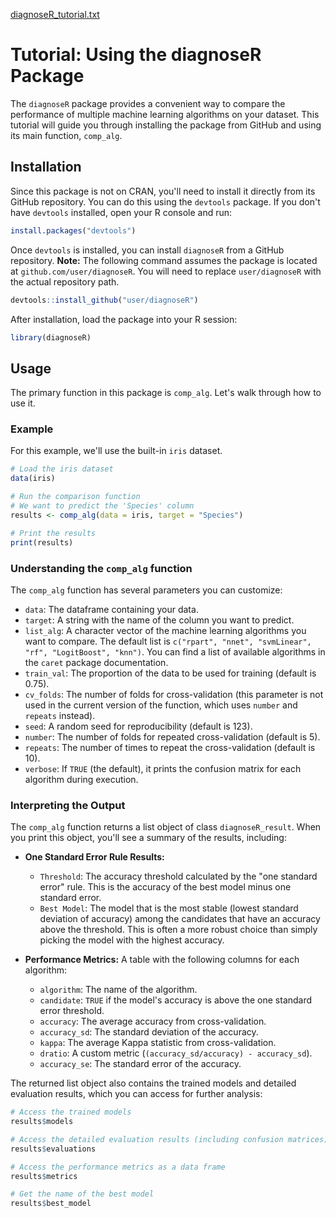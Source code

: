 [diagnoseR_tutorial.txt](https://github.com/user-attachments/files/22475165/diagnoseR_tutorial.txt)
# Tutorial: Using the diagnoseR Package

The `diagnoseR` package provides a convenient way to compare the performance of multiple machine learning algorithms on your dataset. This tutorial will guide you through installing the package from GitHub and using its main function, `comp_alg`.

## Installation

Since this package is not on CRAN, you'll need to install it directly from its GitHub repository. You can do this using the `devtools` package. If you don't have `devtools` installed, open your R console and run:

```R
install.packages("devtools")
```

Once `devtools` is installed, you can install `diagnoseR` from a GitHub repository. **Note:** The following command assumes the package is located at `github.com/user/diagnoseR`. You will need to replace `user/diagnoseR` with the actual repository path.

```R
devtools::install_github("user/diagnoseR")
```

After installation, load the package into your R session:

```R
library(diagnoseR)
```

## Usage

The primary function in this package is `comp_alg`. Let's walk through how to use it.

### Example

For this example, we'll use the built-in `iris` dataset.

```R
# Load the iris dataset
data(iris)

# Run the comparison function
# We want to predict the 'Species' column
results <- comp_alg(data = iris, target = "Species")

# Print the results
print(results)
```

### Understanding the `comp_alg` function

The `comp_alg` function has several parameters you can customize:

*   `data`: The dataframe containing your data.
*   `target`: A string with the name of the column you want to predict.
*   `list_alg`: A character vector of the machine learning algorithms you want to compare. The default list is `c("rpart", "nnet", "svmLinear", "rf", "LogitBoost", "knn")`. You can find a list of available algorithms in the `caret` package documentation.
*   `train_val`: The proportion of the data to be used for training (default is 0.75).
*   `cv_folds`: The number of folds for cross-validation (this parameter is not used in the current version of the function, which uses `number` and `repeats` instead).
*   `seed`: A random seed for reproducibility (default is 123).
*   `number`: The number of folds for repeated cross-validation (default is 5).
*   `repeats`: The number of times to repeat the cross-validation (default is 10).
*   `verbose`: If `TRUE` (the default), it prints the confusion matrix for each algorithm during execution.

### Interpreting the Output

The `comp_alg` function returns a list object of class `diagnoseR_result`. When you print this object, you'll see a summary of the results, including:

*   **One Standard Error Rule Results:**
    *   `Threshold`: The accuracy threshold calculated by the "one standard error" rule. This is the accuracy of the best model minus one standard error.
    *   `Best Model`: The model that is the most stable (lowest standard deviation of accuracy) among the candidates that have an accuracy above the threshold. This is often a more robust choice than simply picking the model with the highest accuracy.

*   **Performance Metrics:** A table with the following columns for each algorithm:
    *   `algorithm`: The name of the algorithm.
    *   `candidate`: `TRUE` if the model's accuracy is above the one standard error threshold.
    *   `accuracy`: The average accuracy from cross-validation.
    *   `accuracy_sd`: The standard deviation of the accuracy.
    *   `kappa`: The average Kappa statistic from cross-validation.
    *   `dratio`: A custom metric (`(accuracy_sd/accuracy) - accuracy_sd`).
    *   `accuracy_se`: The standard error of the accuracy.

The returned list object also contains the trained models and detailed evaluation results, which you can access for further analysis:

```R
# Access the trained models
results$models

# Access the detailed evaluation results (including confusion matrices)
results$evaluations

# Access the performance metrics as a data frame
results$metrics

# Get the name of the best model
results$best_model
```

